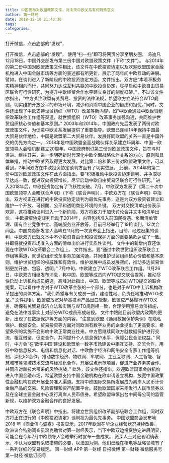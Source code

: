 ```yaml
---
title: 中国发布对欧盟政策文件，对未来中欧关系有何特殊意义
author: 第一财经
date: 2018-12-18 21:40:38
tags: 
categories: 
---
```

打开微信，点击底部的“发现”，
<!-- more -->
打开微信，点击底部的“发现”，
使用“扫一扫”即可将网页分享至朋友圈。
冯迪凡
12月18日，中国外交部发布第三份中国对欧盟政策文件（下称“文件”）。
与2014年的第二份中国对欧盟政策文件相比，该文件在中欧投资协定以及欢迎欧盟国家金融机构进入中国金融市场等方面的表述都有所更新，展示了两年间中欧互动的进展。
譬如，在谈判进入了新阶段的中欧投资协定方面，文件指出，双方应“本着积极务实精神相向而行，共同努力达成互利共赢的中欧投资协定，尽早启动中欧自由贸易区联合可行性研究，为提升中欧经贸合作水平建立良好的制度框架。”，不过该文件亦指出，“中方关注欧盟有关贸易、投资的法律法规，希望欧方立法符合WTO规则，切实维护开放公平的市场环境，减少和消除中国企业的疑虑和担忧。”同时，文件还出现了中欧支持世贸组织（WTO）改革等新内容，如“中欧会通过中欧世贸组织改革联合工作组等渠道，就世贸组织（WTO）改革事务加强沟通，共同维护世贸组织核心价值和基本原则。”
2003年和2014年，中国政府先后发表了两份对欧盟政策文件，为促进中欧关系发展提供了重要指导。欧盟已连续14年保持中国最大贸易伙伴地位，中国是欧盟第二大贸易伙伴。发展好同欧盟的关系一直是中国外交的优先方向之一。
2018年是中国欧盟全面战略伙伴关系建立15周年、中国—欧盟领导人会晤机制建立20周年。中国政府制订第三份对欧盟政策文件，旨在与时俱进、继往开来，进一步明确新时代深化中欧全面战略伙伴关系的方向、原则和具体举措，推动中欧关系取得更大发展。对比第二份和第三份对欧盟政策文件，可以看到，2年间双方在中欧投资协定谈判方面有了切实进展。
此前，2014年的第二份中国对欧盟政策文件在此方面指出，要“积极推动中欧投资协定谈判，并争取尽早达成一致，促进双向投资增长。尽早启动中欧自由贸易区联合可行性研究。”
进入2018年后，中欧投资协定有了飞跃性突破。7月，中欧双方发表了《第二十次中国欧盟领导人会晤联合声明》（下称《联合声明》），中欧双方在《联合声明》中指出，双方视正在进行的中欧投资协定谈判为最优先事务，这是为双方投资者建立和维护一个开放、可预期、公平和透明商业环境的关键。 双方对交换清单出价表示欢迎，这将推动谈判进入一个新阶段。双方将致力于加快讨论合并文本和清单出价。
中欧投资协定谈判启动于2014年，内容包括准入前国民待遇、负面清单管理、国有企业竞争中立、高端服务业开放等，目前已经举行了19轮谈判，12次会间会。中国商务部发言人高峰在11月的一次发布会上指出，目前，经过密集的谈判，中欧双方已就文本中不少投资自由化和投资保护方面的重要条款达成了一致。并即将就投资市场准入方面的清单出价进行实质性谈判。
文件中的新增内容还体现在中欧WTO改革联合工作组上。
文件指出，要“通过中欧世贸组织改革联合工作组等渠道，就世贸组织改革事务加强沟通，共同维护世贸组织核心价值和基本原则，维护世贸组织的权威性和有效性，维护发展中成员发展空间，推动多边贸易体制更加开放、包容、透明。”
7月中旬，中欧建立了WTO改革联合工作组。11月26日，中欧双方相继发布消息，称中国、欧盟等成员向WTO提交联合提案，推动尽快启动上诉机构成员遴选。高峰对此指出，中国、欧盟等成员向WTO提交的联合提案，可以看作中方对于WTO改革主张的一个部分，也是对于WTO中上诉机构改革提出的具体方案。“我们希望与有关成员一道，建设性地、负责任地推动WTO改革。”
文件提到，欧盟应放宽对华高技术产品出口管制。欧盟应严格履行WTO义务，确保有关贸易救济立法和实践与WTO规则相一致，合理使用贸易救济措施，避免在法律或事实上对部分WTO成员形成歧视。
文件中跟随目前欧盟内政策的更新，出现了在数据保护等方面的内容。“注意到欧盟《通用数据保护条例》在隐私保护、数据安全、贸易投资等方面对同欧洲有数字业务的企业提出了更高要求，希望条例的实施不会影响中欧正常商业往来。中方愿继续同欧方就数据保护进行交流，相互借鉴，促进合作，共同提升个人信息保护水平，保障公民合法权益。”
同时，中方会“在‘数字中国’建设和欧盟单一数字市场建设中相互支持、交流合作。用好中欧信息技术、电信和信息化对话、中欧数字经济和网络安全专家工作组等机制，深化5G合作，推动数字经济、物联网、车联网、工业互联网、人工智能、智慧城市等领域技术交流与标准化合作，开展试点示范项目，促进产业界务实合作。共同应对新技术带来的风险挑战。”
此外，该文件还指出，欢迎欧盟国家金融机构进入中国金融市场，希望欧盟支持中国金融机构在欧申请设立机构，放宽中国政策性金融机构在欧开展业务准入渠道。支持中欧国际交易所发展成为离岸人民币计价金融产品的交易、风险管理和资产配置平台。鼓励欧盟国家来华发行人民币债券以及在全球主要金融中心发行离岸人民币债券。希望欧盟审慎出台中间母公司的监管新规，以维护双方金融合作的良好发展。
 
 
 
中欧双方在《联合声明》中指出，将建立世贸组织改革副部级联合工作组，同时双方将正在进行的《中欧投资协定》谈判视为最优先事务。
中国欧盟商会发布地2018 年《商业信心调查》报告显示，2017年欧洲在华企业经营状况持续改善。
欧洲议会特别调查员温克勒曾对第一财经表示，当下中欧双边投资协定进展明显，可能会在今年7月中欧领导人会晤举行时宣布一些成果。
资深人士对记者明确表示，不认为欧盟有采取措施的必要，以法国为例，他们已经在核电等战略领域有了一系列详细的交易规定。
第一财经
APP
第一财经
日报微博
第一财经
微信服务号
第一财经
微信订阅号
